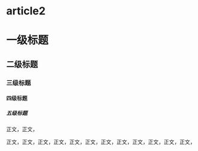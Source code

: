 # article2

# 一级标题
## 二级标题

### 三级标题

#### 四级标题

##### 五级标题

正文，正文，

正文，正文，正文，正文，正文，正文，正文，正文，正文，正文，正文，正文，